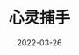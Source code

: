 ---
layout: movie-review
title: 心灵捕手
description: >
category: 电影
img: assets/img/movie/2022/心灵捕手.webp
star: 4
date: 2022-03-26
---